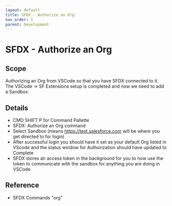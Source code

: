 ```yaml
---
layout: default
title: SFDX - Authorize an Org
nav_order: 1
parent: Development
---
```


# SFDX - Authorize an Org

## Scope

Authorizing an Org from VSCode so that you have SFDX connected to it.  The VSCode -> SF Extensions setup is completed and now we need to add a Sandbox.

## Details

- CMD SHIFT P for Command Pallette
- SFDX: Authorize an Org command
- Select Sandbox (means https://test.salesforce.com will be where you get directed to for login)
- After successful login you should have it set as your default Org listed in VScode and the status window for Authorization should have updated to Complete
- SFDX stores an access token in the background for you to now use the token to communicate with the sandbox for anything you are doing in VSCode

## Reference

- SFDX Commands "org"
